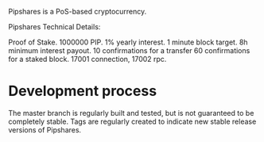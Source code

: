
Pipshares is a PoS-based cryptocurrency.

Pipshares Technical Details:

Proof of Stake.
1000000 PIP.
1% yearly interest.
1 minute block target.
8h minimum interest payout.
10 confirmations for a transfer
60 confirmations for a staked block.
17001 connection, 17002 rpc.


Development process
===========================

The master branch is regularly built and tested, but is not guaranteed
to be completely stable. Tags are regularly created to indicate new
stable release versions of Pipshares.




